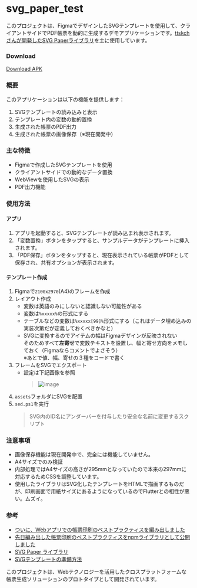 # svg_paper_test

このプロジェクトは、FigmaでデザインしたSVGテンプレートを使用して、クライアントサイドでPDF帳票を動的に生成するデモアプリケーションです。[ttskchさんが開発したSVG Paperライブラリ](https://zenn.dev/ttskch/articles/1f1572cfd2e375)を主に使用しています。

### Download
[Download APK](https://drive.google.com/file/d/1OdfcNK5STPAGvzOxWKCcvwkVAqb-ToI2/view?usp=sharing)

### 概要
このアプリケーションは以下の機能を提供します：
1. SVGテンプレートの読み込みと表示
1. テンプレート内の変数の動的置換
1. 生成された帳票のPDF出力
1. 生成された帳票の画像保存（※現在開発中）

### 主な特徴
- Figmaで作成したSVGテンプレートを使用
- クライアントサイドでの動的なデータ置換
- WebViewを使用したSVGの表示
- PDF出力機能

### 使用方法
#### アプリ
1. アプリを起動すると、SVGテンプレートが読み込まれ表示されます。
1. 「変数置換」ボタンをタップすると、サンプルデータがテンプレートに挿入されます。
1. 「PDF保存」ボタンをタップすると、現在表示されている帳票がPDFとして保存され、共有オプションが表示されます。

#### テンプレート作成
1. Figmaで`2100x2970`(A4)のフレームを作成
1. レイアウト作成
   - 変数は英語のみにしないと認識しない可能性がある
   - 変数は`%xxxxx%`の形式にする
   - テーブルなどの変数は`%xxxxx[99]%`形式にする（これはデータ埋め込みの実装次第だが定義しておくべきかなと）
   - SVGに変換するのでアイテムの幅はFigmaデザインが反映されない<br>
     そのためすべて**左寄せ**で変数テキストを設置し、幅と寄せ方向をメモしておく（Figmaならコメントでよさそう）<br>
     ※あとで値、幅、寄せの３種をコードで書く
1. フレームをSVGでエクスポート
   - 設定は下記画像を参照
      > ![image](https://github.com/user-attachments/assets/189a6f42-42e2-4cb9-a626-772c8f0ff406)
1. `assets`フォルダにSVGを配置
1. `sed.ps1`を実行
   > SVG内のID名にアンダーバーを付与したり安全な名前に変更するスクリプト

### 注意事項
- 画像保存機能は現在開発中で、完全には機能していません。
- A4サイズでのみ検証
- 内部処理ではA4サイズの高さが295mmとなっていたので本来の297mmに対応するためCSSを調整しています。
- 使用したライブラリはSVG化したテンプレートをHTMLで描画するものだが、印刷画面で用紙サイズにあるようになっているのでFlutterとの相性が悪い。ムズイ。

### 参考
- [ついに、Webアプリでの帳票印刷のベストプラクティスを編み出しました](https://zenn.dev/ttskch/articles/1f1572cfd2e375)
- [先日編み出した帳票印刷のベストプラクティスをnpmライブラリとして公開しました](https://zenn.dev/ttskch/articles/8ee0eaaabf0657#svg-paper%E8%87%AA%E4%BD%93%E3%81%AE%E5%9F%BA%E6%9C%AC%E7%9A%84%E3%81%AA%E4%BD%BF%E3%81%84%E6%96%B9)
- [SVG Paper ライブラリ](https://github.com/ttskch/svg-paper)
- [SVGテンプレートの準備方法](https://github.com/ttskch/svg-paper/blob/main/docs/how-to-prepare-svg-template.md)

このプロジェクトは、Webテクノロジーを活用したクロスプラットフォームな帳票生成ソリューションのプロトタイプとして開発されています。
